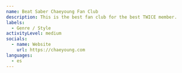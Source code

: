 ```yaml
---
name: Beat Saber Chaeyoung Fan Club
description: This is the best fan club for the best TWICE member.
labels:
  - Genre / Style
activityLevel: medium
socials:
  - name: Website
    url: https://chaeyoung.com
languages:
  - es
---
```

